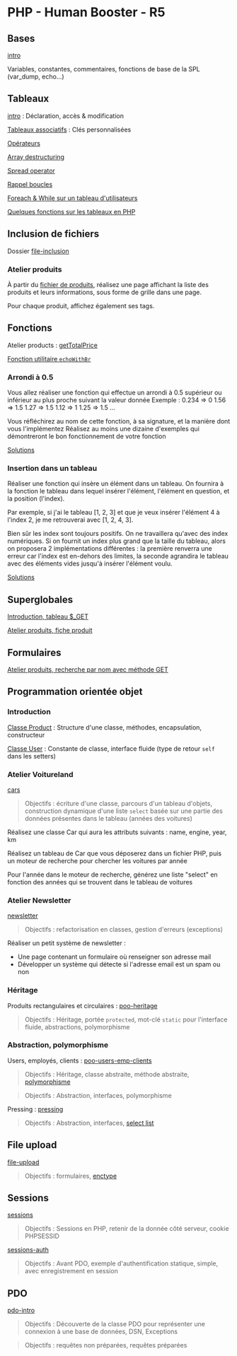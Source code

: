 # PHP - Human Booster - R5

## Bases

[intro](intro/index.php)

Variables, constantes, commentaires, fonctions de base de la SPL (var_dump, echo...)

## Tableaux

[intro](arrays/index.php) : Déclaration, accès & modification

[Tableaux associatifs](arrays/associative_arrays.php) : Clés personnalisées

[Opérateurs](arrays/operators.php)

[Array destructuring](arrays/destructuring.php)

[Spread operator](arrays/spread_operator.php)

[Rappel boucles](arrays/loops_intro.php)

[Foreach & While sur un tableau d'utilisateurs](arrays/loops.php)

[Quelques fonctions sur les tableaux en PHP](arrays/functions.php)

## Inclusion de fichiers

Dossier [file-inclusion](file-inclusion/)

### Atelier produits

À partir du [fichier de produits](atelier_products/data/products.php), réalisez une page affichant la liste des produits et leurs informations, sous forme de grille dans une page.

Pour chaque produit, affichez également ses tags.

## Fonctions

Atelier products : [getTotalPrice](atelier_products/functions/calculate.php)

[Fonction utilitaire `echoWithBr`](poo/functions/utils.php)

### Arrondi à 0.5

Vous allez réaliser une fonction qui effectue un arrondi à 0.5 supérieur ou inférieur au plus proche suivant la valeur donnée
Exemple :
0.234 => 0
1.56 => 1.5
1.27 => 1.5
1.12 => 1
1.25 => 1.5
...

Vous réfléchirez au nom de cette fonction, à sa signature, et la manière dont vous l'implémentez
Réalisez au moins une dizaine d'exemples qui démontreront le bon fonctionnement de votre fonction

[Solutions](functions/roundAtHalf/)

### Insertion dans un tableau

Réaliser une fonction qui insère un élément dans un tableau. On fournira à la fonction le tableau dans lequel insérer l'élément, l'élément en question, et la position (l'index).

Par exemple, si j'ai le tableau [1, 2, 3] et que je veux insérer l'élément 4 à l'index 2, je me retrouverai avec [1, 2, 4, 3].

Bien sûr les index sont toujours positifs.
On ne travaillera qu'avec des index numériques.
Si on fournit un index plus grand que la taille du tableau, alors on proposera 2 implémentations différentes : la première renverra une erreur car l'index est en-dehors des limites, la seconde agrandira le tableau avec des éléments vides jusqu'à insérer l'élément voulu.

[Solutions](functions/insertIntoArray/)

## Superglobales

[Introduction, tableau $\_GET](superglobals/welcome.php)

[Atelier produits, fiche produit](atelier_products/product.php)

## Formulaires

[Atelier produits, recherche par nom avec méthode GET](atelier_products/search.php)

## Programmation orientée objet

### Introduction

[Classe Product](poo/classes/Product.php) : Structure d'une classe, méthodes, encapsulation, constructeur

[Classe User](poo/classes/User.php) : Constante de classe, interface fluide (type de retour `self` dans les setters)

### Atelier Voitureland

[cars](cars/)

> Objectifs : écriture d'une classe, parcours d'un tableau d'objets, construction dynamique d'une liste `select` basée sur une partie des données présentes dans le tableau (années des voitures)

Réalisez une classe Car qui aura les attributs suivants : name, engine, year, km

Réalisez un tableau de Car que vous déposerez dans un fichier PHP, puis un moteur de recherche pour chercher les voitures par année

Pour l'année dans le moteur de recherche, générez une liste "select" en fonction des années qui se trouvent dans le tableau de voitures

### Atelier Newsletter

[newsletter](poo-newsletter/)

> Objectifs : refactorisation en classes, gestion d'erreurs (exceptions)

Réaliser un petit système de newsletter :

- Une page contenant un formulaire où renseigner son adresse mail
- Développer un système qui détecte si l'adresse email est un spam ou non

### Héritage

Produits rectangulaires et circulaires : [poo-heritage](poo-heritage/)

> Objectifs : Héritage, portée `protected`, mot-clé `static` pour l'interface fluide, abstractions, polymorphisme

### Abstraction, polymorphisme

Users, employés, clients : [poo-users-emp-clients](poo-users-emp-clients/)

> Objectifs : Héritage, classe abstraite, méthode abstraite, [polymorphisme](https://github.com/ld-web/hb-php-r5-2023/blob/master/poo-users-emp-clients/index.php#L26-L39)

> Objectifs : Abstraction, interfaces, polymorphisme

Pressing : [pressing](pressing/)

> Objectifs : Abstraction, interfaces, [select list](pressing/html_functions.php)

## File upload

[file-upload](file-upload/)

> Objectifs : formulaires, [enctype](https://github.com/ld-web/hb-php-r5-2023/blob/master/file-upload/index.php#L27)

## Sessions

[sessions](sessions/)

> Objectifs : Sessions en PHP, retenir de la donnée côté serveur, cookie PHPSESSID

[sessions-auth](sessions-auth/)

> Objectifs : Avant PDO, exemple d'authentification statique, simple, avec enregistrement en session

## PDO

[pdo-intro](pdo-intro/)

> Objectifs : Découverte de la classe PDO pour représenter une connexion à une base de données, DSN, Exceptions

> Objectifs : requêtes non préparées, requêtes préparées
